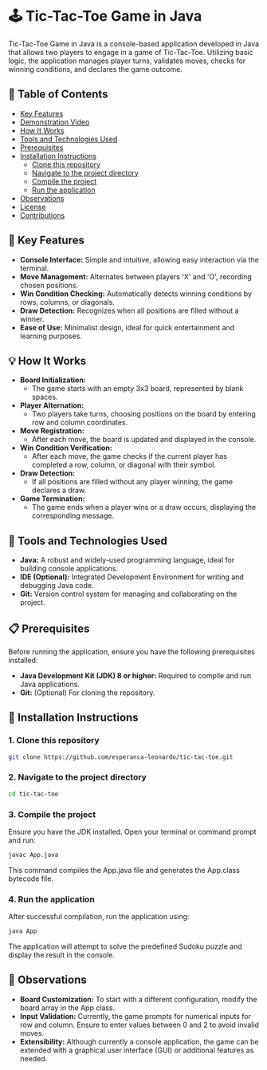 # 🕹️ Tic-Tac-Toe Game in Java
Tic-Tac-Toe Game in Java is a console-based application developed in Java that allows two players to engage in a game of Tic-Tac-Toe. Utilizing basic logic, the application manages player turns, validates moves, checks for winning conditions, and declares the game outcome.


## 📑 Table of Contents
- [Key Features]()
- [Demonstration Video]()
- [How It Works]()
- [Tools and Technologies Used]()
- [Prerequisites]()
- [Installation Instructions]()
    - [Clone this repository]()
    - [Navigate to the project directory]()
    - [Compile the project]()
    - [Run the application]()
- [Observations]()
- [License]()
- [Contributions]()

## 🚀 Key Features
- **Console Interface:** Simple and intuitive, allowing easy interaction via the terminal.
- **Move Management:** Alternates between players 'X' and 'O', recording chosen positions.
- **Win Condition Checking:** Automatically detects winning conditions by rows, columns, or diagonals.
- **Draw Detection:** Recognizes when all positions are filled without a winner.
- **Ease of Use:** Minimalist design, ideal for quick entertainment and learning purposes.

## 💡 How It Works
- **Board Initialization:**
    - The game starts with an empty 3x3 board, represented by blank spaces.
- **Player Alternation:**
    - Two players take turns, choosing positions on the board by entering row and column coordinates.
- **Move Registration:**
    - After each move, the board is updated and displayed in the console.
- **Win Condition Verification:**
    - After each move, the game checks if the current player has completed a row, column, or diagonal with their symbol.
- **Draw Detection:**
    - If all positions are filled without any player winning, the game declares a draw.
- **Game Termination:**
    - The game ends when a player wins or a draw occurs, displaying the corresponding message.
 
## 🔧 Tools and Technologies Used
- **Java:** A robust and widely-used programming language, ideal for building console applications.
- **IDE (Optional):** Integrated Development Environment for writing and debugging Java code.
- **Git:** Version control system for managing and collaborating on the project.

## 📋 Prerequisites
Before running the application, ensure you have the following prerequisites installed:
- **Java Development Kit (JDK) 8 or higher:** Required to compile and run Java applications.
- **Git:** (Optional) For cloning the repository.

## 📝 Installation Instructions
### 1. Clone this repository
```bash
git clone https://github.com/esperanca-leonardo/tic-tac-toe.git
```
### 2. Navigate to the project directory
```bash
cd tic-tac-toe
```

### 3. Compile the project
Ensure you have the JDK installed. Open your terminal or command prompt and run:
```bash
javac App.java
```
This command compiles the App.java file and generates the App.class bytecode file.

### 4. Run the application
After successful compilation, run the application using:
```bash
java App
```
The application will attempt to solve the predefined Sudoku puzzle and display the result in the console.


## 📌 Observations
- **Board Customization:** To start with a different configuration, modify the board array in the App class.
- **Input Validation:** Currently, the game prompts for numerical inputs for row and column. Ensure to enter values between 0 and 2 to avoid invalid moves.
- **Extensibility:** Although currently a console application, the game can be extended with a graphical user interface (GUI) or additional features as needed.
